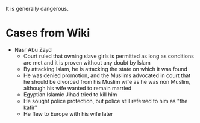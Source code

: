 It is generally dangerous.
# Cases from Wiki
- Nasr Abu Zayd
	- Court ruled that owning slave girls is permitted as long as conditions are met and it is proven without any doubt by Islam
	- By attacking Islam, he is attacking the state on which it was found
	- He was denied promotion, and the Muslims advocated in court that he should be divorced from his Muslim wife as he was non Muslim, although his wife wanted to remain married
	- Egyptian Islamic Jihad tried to kill him
	- He sought police protection, but police still referred to him as "the kafir"
	- He flew to Europe with his wife later
